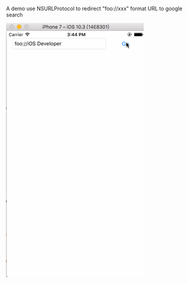 A demo use NSURLProtocol to redirect "foo://xxx" format URL to google search

![redirect.gif](https://github.com/sleepEarlier/NSURLProtocolDemo/blob/master/redirect.gif)
